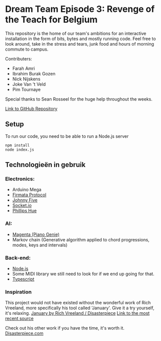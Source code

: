# Dream Team Episode 3: Revenge of the Teach for Belgium

This repository is the home of our team's ambitions for an interactive installation in the form of bits, bytes and mostly running code. Feel free to look around, take in the stress and tears, junk food and hours of morning commute to campus.

Contributers:

- Farah Amri
- Ibrahim Burak Gozen
- Nick Nijskens
- Joke Van 't Veld
- Pim Tournaye

Special thanks to Sean Rosseel for the huge help throughout the weeks.

[Link to GitHub Repository](https://github.com/EHB-MCT/Revenge-of-the-teach-for-belgium)
## Setup
To run our code, you need to be able to run a Node.js server


```
npm install
node index.js
```


## Technologieën in gebruik
### Electronics: 
- Arduino Mega
- [Firmata Protocol](https://github.com/firmata/arduino)
- [Johnny Five](http://johnny-five.io/)
- [Socket.io](https://socket.io/)
- [Phillips Hue](https://developers.meethue.com/)

### AI:          
- [Magenta (Piano Genie)](https://magenta.tensorflow.org/)
- Markov chain (Generative algorithm applied to chord progressions, modes, keys and intervals)

### Back-end:    
- [Node.js](https://nodejs.org/en/)
- Some MIDI library we still need to look for if we end up going for that.
- [Typescript](https://www.typescriptlang.org/)


### Inspiration

This project would not have existed without the wonderful work of Rich Vreeland, more specifically his tool called 'January'. Give it a try yourself, it's relaxing.
[January by Rich Vreeland / Disasterpiece](https://disasterpeace.com/blog/january/january)
[Link to the most recent source](https://github.com/richvreeland/hf-january)

Check out his other work if you have the time, it's worth it.
[Disasterpiece.com](https://disasterpeace.com/)
